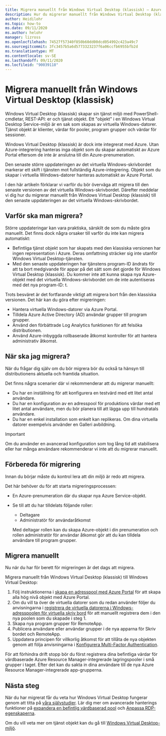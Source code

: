 ```yaml
---
title: Migrera manuellt från Windows Virtual Desktop (klassisk) – Azure
description: Hur du migrerar manuellt från Windows Virtual Desktop (klassisk) till Windows Virtual Desktop.
author: Heidilohr
ms.topic: how-to
ms.date: 09/11/2020
ms.author: helohr
manager: lizross
ms.openlocfilehash: 74527f57340f850b60dd00dcd054992c423a49c7
ms.sourcegitcommit: 3fc3457b5a6d5773323237f6a06ccfb6955bfb2d
ms.translationtype: MT
ms.contentlocale: sv-SE
ms.lasthandoff: 09/11/2020
ms.locfileid: "90039118"
---
```

# <a name="migrate-manually-from-windows-virtual-desktop-classic"></a>Migrera manuellt från Windows Virtual Desktop (klassisk)

Windows Virtual Desktop (klassisk) skapar sin tjänst miljö med PowerShell-cmdletar, REST-API: er och tjänst objekt. Ett "objekt" i en Windows Virtual Desktop Service-miljö är en sak som skapas av virtuella Windows-datorer. Tjänst objekt är klienter, värdar för pooler, program grupper och värdar för sessioner.

Windows Virtual Desktop (klassisk) är dock inte integrerat med Azure. Utan Azure-integrering hanteras inga objekt som du skapar automatiskt av Azure Portal eftersom de inte är anslutna till din Azure-prenumeration.

Den senaste större uppdateringen av det virtuella Windows-skrivbordet markerar ett skift i tjänsten mot fullständig Azure-integrering. Objekt som du skapar i virtuella Windows-datorer hanteras automatiskt av Azure Portal.

I den här artikeln förklarar vi varför du bör överväga att migrera till den senaste versionen av det virtuella Windows-skrivbordet. Därefter meddelar vi dig hur du migrerar manuellt från Windows Virtual Desktop (klassisk) till den senaste uppdateringen av det virtuella Windows-skrivbordet.

## <a name="why-migrate"></a>Varför ska man migrera?

Större uppdateringar kan vara praktiska, särskilt de som du måste göra manuellt. Det finns dock några orsaker till varför du inte kan migrera automatiskt:

- Befintliga tjänst objekt som har skapats med den klassiska versionen har ingen representation i Azure. Deras omfattning sträcker sig inte utanför Windows Virtual Desktop-tjänsten.
- Med den senaste uppdateringen har tjänstens program-ID ändrats för att ta bort medgivande för appar på det sätt som det gjorde för Windows Virtual Desktop (klassisk). Du kommer inte att kunna skapa nya Azure-objekt med det virtuella Windows-skrivbordet om de inte autentiseras med det nya program-ID: t.

Trots besväret är det fortfarande viktigt att migrera bort från den klassiska versionen. Det här kan du göra efter migreringen:

- Hantera virtuella Windows-datorer via Azure Portal.
- Tilldela Azure Active Directory (AD) användar grupper till program grupper.
- Använd den förbättrade Log Analytics funktionen för att felsöka distributionen.
- Använd Azure-inbyggda rollbaserade åtkomst kontroller för att hantera administrativ åtkomst.

## <a name="when-should-i-migrate"></a>När ska jag migrera?

När du frågar dig själv om du bör migrera bör du också ta hänsyn till distributionens aktuella och framtida situation.

Det finns några scenarier där vi rekommenderar att du migrerar manuellt:

- Du har en inställning för att konfigurera en testvärd med ett litet antal användare.
- Du har en konfiguration av en adresspool för produktions värdar med ett litet antal användare, men du bör planera till att lägga upp till hundratals användare.
- Du har en enkel installation som enkelt kan replikeras. Om dina virtuella datorer exempelvis använder en Galleri avbildning.

> [!IMPORTANT]
> Om du använder en avancerad konfiguration som tog lång tid att stabilisera eller har många användare rekommenderar vi inte att du migrerar manuellt.

## <a name="prepare-for-migration"></a>Förbereda för migrering

Innan du börjar måste du kontrol lera att din miljö är redo att migrera.

Det här behöver du för att starta migreringsprocessen:

- En Azure-prenumeration där du skapar nya Azure Service-objekt.
- Se till att du har tilldelats följande roller:
    
    - Deltagare
    - Administratör för användaråtkomst
    
    Med deltagar rollen kan du skapa Azure-objekt i din prenumeration och rollen administratör för användar åtkomst gör att du kan tilldela användare till program grupper.

## <a name="how-to-migrate-manually"></a>Migrera manuellt

Nu när du har för berett för migreringen är det dags att migrera.

Migrera manuellt från Windows Virtual Desktop (klassisk) till Windows Virtual Desktop:

1. Följ instruktionerna i [skapa en adresspool med Azure Portal](create-host-pools-azure-marketplace.md) för att skapa alla hög nivå objekt med Azure Portal.
2. Om du vill ta över de virtuella datorer som du redan använder följer du anvisningarna i [registrera de virtuella datorerna i Windows-adresspoolen för virtuella skriv bord](create-host-pools-powershell.md#register-the-virtual-machines-to-the-windows-virtual-desktop-host-pool) för att manuellt registrera dem i den nya poolen som du skapade i steg 1.
3. Skapa nya program grupper för RemoteApp.
4. Publicera användare eller användar grupper i de nya apparna för Skriv bordet och RemoteApp.
5. Uppdatera principen för villkorlig åtkomst för att tillåta de nya objekten genom att följa anvisningarna i [Konfigurera Multi-Factor Authentication](set-up-mfa.md).

För att förhindra drift stopp bör du först registrera dina befintliga värdar för värdbaserade Azure Resource Manager-integrerade lagringspooler i små grupper i taget. Efter det kan du sakta in dina användare till de nya Azure Resource Manager-integrerade app-grupperna.

## <a name="next-steps"></a>Nästa steg

När du har migrerat får du veta hur Windows Virtual Desktop fungerar genom att titta på [våra självstudier](create-host-pools-azure-marketplace.md). Lär dig mer om avancerade hanterings funktioner på [expandera en befintlig värdbaserad pool](expand-existing-host-pool.md) och [Anpassa RDP-egenskaperna](customize-rdp-properties.md).

Om du vill veta mer om tjänst objekt kan du gå till [Windows Virtual Desktop-miljö](environment-setup.md).
